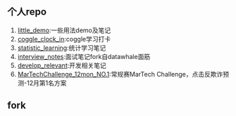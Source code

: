 
## 个人repo

1. [little_demo](https://github.com/xihuishawpy/little_demo.git):一些用法demo及笔记
2. [coggle_clock_in](https://github.com/xihuishawpy/coggle_clock_in.git):coggle学习打卡
3. [statistic_learning](https://github.com/xihuishawpy/statistic_learning.git):统计学习笔记
4. [interview_notes](https://github.com/xihuishawpy/interview_notes.git):面试笔记fork自datawhale面筋
5. [develop_relevant](https://github.com/xihuishawpy/develop_relevant.git):开发相关笔记
6. [MarTechChallenge_12mon_NO.1](https://github.com/xihuishawpy/MarTechChallenge_12mon_NO.1.git):常规赛MarTech Challenge，点击反欺诈预测-12月第1名方案

## fork
